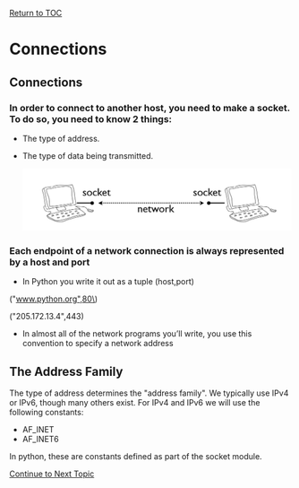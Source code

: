 <a href="https://github.com/CyberTrainingUSAF/08-Network-Programming/blob/master/00-Table-of-Contents.md" rel="Return to TOC"> Return to TOC </a>

# Connections

## **Connections**

### In order to connect to another host, you need to make a socket. To do so, you need to know 2 things:

* The type of address.
* The type of data being transmitted.

  ![](../../.gitbook/assets/sock_con.PNG)

### Each endpoint of a network connection is always represented by a host and port

* In Python you write it out as a tuple \(host,port\)

\("www.python.org",80\)

\("205.172.13.4",443\)

* In almost all of the network programs you’ll write, you use this convention to specify a network address

## **The Address Family**

The type of address determines the "address family". We typically use IPv4 or IPv6, though many others exist. For IPv4 and IPv6 we will use the following constants:

* AF\_INET
* AF\_INET6

In python, these are constants defined as part of the socket module.

<a href="https://github.com/CyberTrainingUSAF/08-Network-Programming/blob/master/00-Table-of-Contents.md" > Continue to Next Topic </a>
